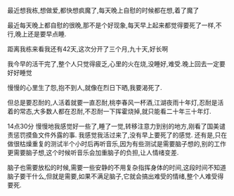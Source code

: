 最近想我栋,想做爱,都快想疯魔了,每天晚上自慰的时候都在想,着了魔了

最近每天晚上都自慰的很晚,那不是个好现象,每天早上起来都觉得要死了一样,不行,晚上还是要早点睡.

距离我栋来看我还有42天,这次分开了三个月,九十天,好长啊

我今早的活干完了,整个人只觉得疲乏,心里的火在烧,没睡好,难受.晚上回去一定要好好睡觉

慢慢的心里生了怨,抱不到人,就像在烈日下晒,我要渴死了.

但总是要忍耐的,人活着就要一直忍耐,桃李春风一杯酒,江湖夜雨十年灯,忍耐是活着的常态,大多数人都在忍耐,不忍耐一下挥霍烧掉,就只能看二十年三十年灯.



14点30分
慢慢地我感觉好一些了,睡了一觉,转移注意力到别的地方,刚看了国美谴责惩罚摸鱼文件外露的事.
我感觉我活过来了,没有早上要死了的感觉.
还有是,只在做很枯燥重复的测试半个小时后再听音乐,因为有些测试是需要脑子想的,别的工作更需要脑子想,这个时候听音乐会加重脑子的负担,让人情绪变差.

脑子也需要放松的时候,需要一些安静的不用复杂指挥身体的时间,这段时间不知道脑子要干什么,但就是需要,如果不满足脑子,它就会搞出难受的情绪,整个人难受得要死.